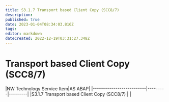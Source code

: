```yaml
---
title: S3.1.7 Transport based Client Copy (SCC8/7)	
description: 
published: true
date: 2023-01-04T08:34:03.816Z
tags: 
editor: markdown
dateCreated: 2022-12-19T03:31:27.348Z
---
```


# Transport based Client Copy (SCC8/7)
|NW Technology Service Item|AS ABAP|
|--------------------------|---------|---------|
|S3.1.7 Transport based Client Copy (SCC8/7)	 |  |